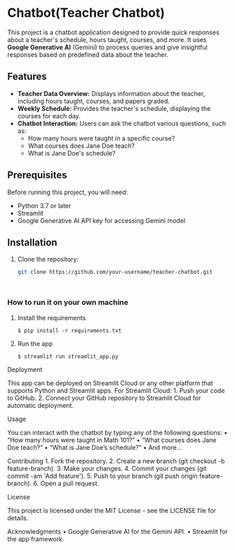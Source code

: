 # Chatbot(Teacher Chatbot)

This project is a chatbot application designed to provide quick responses about a teacher's schedule, hours taught, courses, and more. It uses **Google Generative AI** (Gemini) to process queries and give insightful responses based on predefined data about the teacher.

## Features
- **Teacher Data Overview:** Displays information about the teacher, including hours taught, courses, and papers graded.
- **Weekly Schedule:** Provides the teacher's schedule, displaying the courses for each day.
- **Chatbot Interaction:** Users can ask the chatbot various questions, such as:
  - How many hours were taught in a specific course?
  - What courses does Jane Doe teach?
  - What is Jane Doe's schedule?

## Prerequisites

Before running this project, you will need:
- Python 3.7 or later
- Streamlit
- Google Generative AI API key for accessing Gemini model

## Installation

1. Clone the repository:
   ```bash
   git clone https://github.com/your-username/teacher-chatbot.git




### How to run it on your own machine

1. Install the requirements

   ```
   $ pip install -r requirements.txt
   ```

2. Run the app

   ```
   $ streamlit run streamlit_app.py
   ```


Deployment

This app can be deployed on Streamlit Cloud or any other platform that supports Python and Streamlit apps. For Streamlit Cloud:
	1.	Push your code to GitHub.
	2.	Connect your GitHub repository to Streamlit Cloud for automatic deployment.

Usage

You can interact with the chatbot by typing any of the following questions:
	•	“How many hours were taught in Math 101?”
	•	“What courses does Jane Doe teach?”
	•	“What is Jane Doe’s schedule?”
	•	And more…

Contributing
	1.	Fork the repository.
	2.	Create a new branch (git checkout -b feature-branch).
	3.	Make your changes.
	4.	Commit your changes (git commit -am 'Add feature').
	5.	Push to your branch (git push origin feature-branch).
	6.	Open a pull request.

License

This project is licensed under the MIT License - see the LICENSE file for details.

Acknowledgments
	•	Google Generative AI for the Gemini API.
	•	Streamlit for the app framework.
